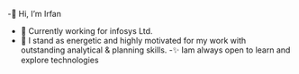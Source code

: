 -👋 Hi, I’m Irfan
- 👀 Currently working for infosys Ltd.
- 💞️ I stand as energetic and highly motivated for my work with outstanding analytical & planning skills.
-✨ Iam always open to learn and explore technologies
